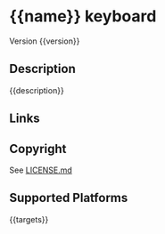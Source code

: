 {{name}} keyboard
==============

Version {{version}}

Description
-----------
{{description}}

Links
-----

Copyright
---------
See [LICENSE.md](LICENSE.md)

Supported Platforms
-------------------
{{targets}}
